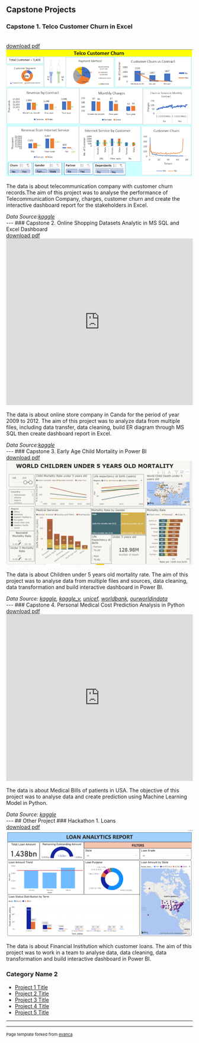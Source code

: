 ## Capstone Projects

### Capstone 1. Telco Customer Churn in Excel 
<br>
<a href="pdf/Telco.pdf" target="_blank">download pdf</a>
<br>
<img src="images/CP1_Excel.PNG?raw=true"/>

<p> The data is about telecommunication company with customer churn records.The aim of this project was to analyse the performance of Telecommunication Company, charges, customer churn and create the interactive dashboard report for the stakeholders in Excel. </p>
<em> Data Source:<a href="https://www.kaggle.com/vhcg77/telcom-churns-dataset" target="_blank">kaggle</a></em>

<br>
---
### Capstone 2. Online Shopping Datasets Analytic in MS SQL and Excel Dashboard
<br>
<a href="pdf/OL_shop.pdf" target="_blank">download pdf</a>
<iframe src="https://onedrive.live.com/embed?cid=FA0F2DF86D6EB2FA&amp;resid=FA0F2DF86D6EB2FA%212187&amp;authkey=AChagSK3YPvVbVM&amp;em=2&amp;wdAr=1.7777777777777777" width="100%" height="450px" frameborder="0">This is an embedded <a target="_blank" href="https://office.com">Microsoft Office</a> presentation, powered by <a target="_blank" href="https://office.com/webapps">Office</a>.</iframe>

<p> The data is about online store company in Canda for the period of year 2009 to 2012. The aim of this project was to analyze data from multiple files, including data transfer, data cleaning, build ER diagram through MS SQL then create dashboard report in Excel. </p>
<em> Data Source:<a href="https://www.kaggle.com/tanyadayanand/online-shopping" target="_blank">kaggle</a></em>


<br>
---
### Capstone 3. Early Age Child Mortality in Power BI 
<br>
<a href="pdf/Children_Mortality.pdf" target="_blank">download pdf</a>
<br>
<img src="images/CP3_P_BI.PNG?raw=true"/>

<p> The data is about Children under 5 years old mortality rate. The aim of this project was to analyse data from multiple files and sources, data cleaning, data transformation and build interactive dashboard in Power BI. </p>
<em> Data Source: <a href= "https://www.kaggle.com/utkarshxy/who-worldhealth-statistics-2020-complete" target="_blank">kaggle</a>, <a href= "https://www.kaggle.com/lsind18/who-immunization-coverage" target="_blank">kaggle_v</a>, <a href= "https://data.unicef.org/?s=children&is_v=1" target="_blank">unicef</a>, <a href= "https://databank.worldbank.org/reports.aspx?source=2&series=SP.POP.TOTL&country=" target="_blank">worldbank</a>,
 <a href= "https://ourworldindata.org/grapher/causes-of-death-in-children-under-5" target="_blank">ourworldindata</a></em>

<br>
---
### Capstone 4. Personal Medical Cost Prediction Analysis in Python
<br>
<a href="pdf/Medical_Cost.pdf" target="_blank">download pdf</a>
<br>
<iframe src="https://onedrive.live.com/embed?cid=FA0F2DF86D6EB2FA&amp;resid=FA0F2DF86D6EB2FA%212195&amp;authkey=AIpQHokRr0Rwly0&amp;em=2&amp;wdAr=1.7777777777777777" width="100%px" height="450px" frameborder="0">This is an embedded <a target="_blank" href="https://office.com">Microsoft Office</a> presentation, powered by <a target="_blank" href="https://office.com/webapps">Office</a>.</iframe>

<p> The data is about Medical Bills of patients in USA. The objective of this project was to analyse data and create prediction using Machine Learning Model in Python.</p>
<em> Data Source: <a href= "https://www.kaggle.com/mirichoi0218/insurance" target="_blank">kaggle</a></em>

<br>
---
## Other Project
### Hackathon 1. Loans
<br>
<a href="pdf/Loans.pdf" target="_blank">download pdf</a>
<br>
<img src="images/HT1_P_BI.PNG?raw=true"/>

<p> The data is about Financial Institution which customer loans. The aim of this project was to work in a team to analyse data, data cleaning, data transformation and build interactive dashboard in Power BI. </p>


### Category Name 2

- [Project 1 Title](http://example.com/)
- [Project 2 Title](http://example.com/)
- [Project 3 Title](http://example.com/)
- [Project 4 Title](http://example.com/)
- [Project 5 Title](http://example.com/)

---




---
<p style="font-size:11px">Page template forked from <a href="https://github.com/evanca/quick-portfolio">evanca</a></p>
<!-- Remove above link if you don't want to attibute -->
